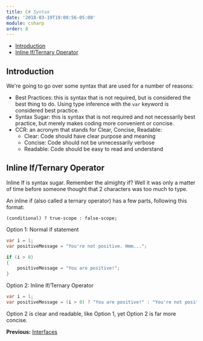 ```yaml
---
title: C# Syntax
date: '2018-03-19T19:00:56-05:00'
module: csharp
order: 8
---
```


* [Introduction](#introduction)
* [Inline If/Ternary Operator](#inline-ifternary-operator)

## Introduction

We're going to go over some syntax that are used for a number of reasons:

* Best Practices: this is syntax that is not required, but is considered the best thing to do. Using type inference with the `var` keyword is considered best practice.
* Syntax Sugar: this is syntax that is not required and not necessarily best practice, but merely makes coding more convenient or concise.
* CCR: an acronym that stands for Clear, Concise, Readable:
  * Clear: Code should have clear purpose and meaning
  * Concise: Code should not be unnecessarily verbose
  * Readable: Code should be easy to read and understand

## Inline If/Ternary Operator

Inline If is syntax sugar. Remember the almighty if? Well it was only a matter of time before someone thought that 2 characters was too much to type.

An inline if (also called a ternary operator) has a few parts, following this format:

`(conditional) ? true-scope : false-scope;`

Option 1: Normal if statement

```csharp
var i = 1;
var positiveMessage = "You're not positive. Hmm...";

if (i > 0)
{
    positiveMessage = "You are positive!";
}
```

Option 2: Inline If/Ternary Operator

```csharp
var i = 1;
var positiveMessage = (i > 0) ? "You are positive!" : "You're not positive. Hmm...";
```

Option 2 is clear and readable, like Option 1, yet Option 2 is far more concise.

**Previous:** [Interfaces](interfaces.markdown)
